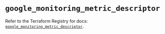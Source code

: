 # `google_monitoring_metric_descriptor`

Refer to the Terraform Registry for docs: [`google_monitoring_metric_descriptor`](https://registry.terraform.io/providers/hashicorp/google/6.36.0/docs/resources/monitoring_metric_descriptor).
